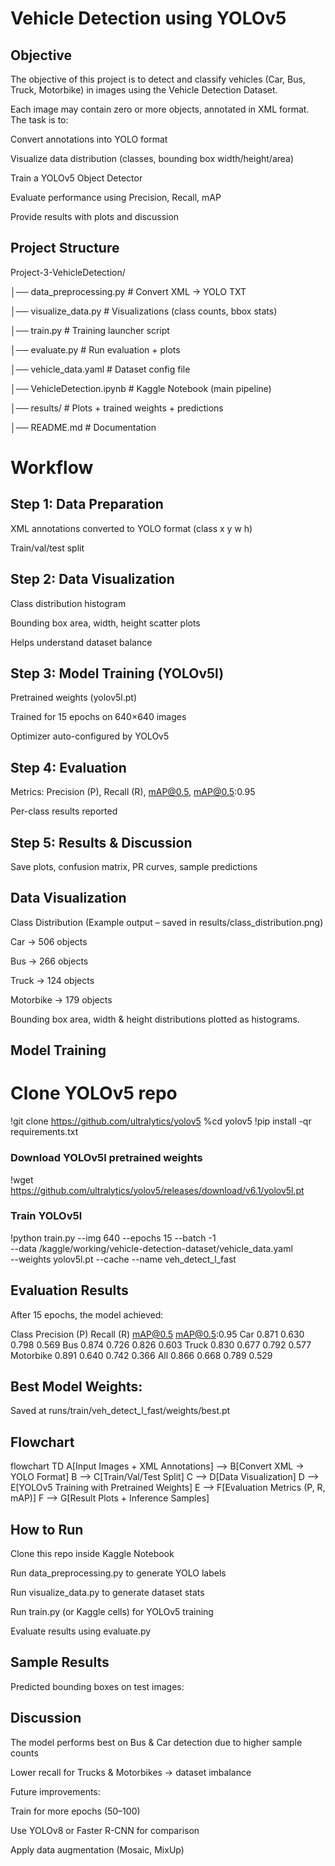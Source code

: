 # Vehicle Detection using YOLOv5
## Objective

The objective of this project is to detect and classify vehicles (Car, Bus, Truck, Motorbike) in images using the Vehicle Detection Dataset.

Each image may contain zero or more objects, annotated in XML format. The task is to:

Convert annotations into YOLO format

Visualize data distribution (classes, bounding box width/height/area)

Train a YOLOv5 Object Detector

Evaluate performance using Precision, Recall, mAP

Provide results with plots and discussion

## Project Structure
Project-3-VehicleDetection/

│── data_preprocessing.py      # Convert XML → YOLO TXT

│── visualize_data.py          # Visualizations (class counts, bbox stats)

│── train.py                   # Training launcher script

│── evaluate.py                 # Run evaluation + plots

│── vehicle_data.yaml           # Dataset config file

│── VehicleDetection.ipynb      # Kaggle Notebook (main pipeline)

│── results/                    # Plots + trained weights + predictions

│── README.md                   # Documentation


# Workflow
## Step 1: Data Preparation

XML annotations converted to YOLO format (class x y w h)

Train/val/test split

## Step 2: Data Visualization

Class distribution histogram

Bounding box area, width, height scatter plots

Helps understand dataset balance

## Step 3: Model Training (YOLOv5l)

Pretrained weights (yolov5l.pt)

Trained for 15 epochs on 640×640 images

Optimizer auto-configured by YOLOv5

## Step 4: Evaluation

Metrics: Precision (P), Recall (R), mAP@0.5, mAP@0.5:0.95

Per-class results reported

## Step 5: Results & Discussion

Save plots, confusion matrix, PR curves, sample predictions

## Data Visualization

Class Distribution
(Example output – saved in results/class_distribution.png)

Car → 506 objects

Bus → 266 objects

Truck → 124 objects

Motorbike → 179 objects

Bounding box area, width & height distributions plotted as histograms.

## Model Training
# Clone YOLOv5 repo
!git clone https://github.com/ultralytics/yolov5
%cd yolov5
!pip install -qr requirements.txt

### Download YOLOv5l pretrained weights
!wget https://github.com/ultralytics/yolov5/releases/download/v6.1/yolov5l.pt

### Train YOLOv5l
!python train.py --img 640 --epochs 15 --batch -1 \
  --data /kaggle/working/vehicle-detection-dataset/vehicle_data.yaml \
  --weights yolov5l.pt --cache --name veh_detect_l_fast

## Evaluation Results

After 15 epochs, the model achieved:

Class	Precision (P)	Recall (R)	mAP@0.5	mAP@0.5:0.95
Car	0.871	0.630	0.798	0.569
Bus	0.874	0.726	0.826	0.603
Truck	0.830	0.677	0.792	0.577
Motorbike	0.891	0.640	0.742	0.366
All	0.866	0.668	0.789	0.529

## Best Model Weights:

Saved at runs/train/veh_detect_l_fast/weights/best.pt

## Flowchart
flowchart TD
A[Input Images + XML Annotations] --> B[Convert XML → YOLO Format]
B --> C[Train/Val/Test Split]
C --> D[Data Visualization]
D --> E[YOLOv5 Training with Pretrained Weights]
E --> F[Evaluation Metrics (P, R, mAP)]
F --> G[Result Plots + Inference Samples]

## How to Run

Clone this repo inside Kaggle Notebook

Run data_preprocessing.py to generate YOLO labels

Run visualize_data.py to generate dataset stats

Run train.py (or Kaggle cells) for YOLOv5 training

Evaluate results using evaluate.py

## Sample Results

Predicted bounding boxes on test images:

## Discussion

The model performs best on Bus & Car detection due to higher sample counts

Lower recall for Trucks & Motorbikes → dataset imbalance

Future improvements:

Train for more epochs (50–100)

Use YOLOv8 or Faster R-CNN for comparison

Apply data augmentation (Mosaic, MixUp)
